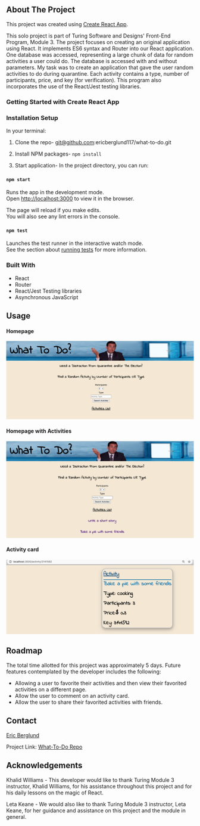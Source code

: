 ## About The Project

This project was created using [Create React App](https://github.com/facebook/create-react-app).

This solo project is part of Turing Software and Designs' Front-End Program, Module 3. The project focuses on creating an original application using React. It implements ES6 syntax and Router into our React application. One database was accessed, representing a large chunk of data for random activities a user could do. The database is accessed with and without parameters. My task was to create an application that gave the user random activities to do during quarantine. Each activity contains a type, number of participants, price, and key (for verification). This program also incorporates the use of the React/Jest testing libraries.

### Getting Started with Create React App

### Installation Setup
In your terminal:
1. Clone the repo- git@github.com:ericberglund117/what-to-do.git

2. Install NPM packages- `npm install`

3. Start application- In the project directory, you can run:

#### `npm start`

Runs the app in the development mode.\
Open [http://localhost:3000](http://localhost:3000) to view it in the browser.

The page will reload if you make edits.\
You will also see any lint errors in the console.

#### `npm test`

Launches the test runner in the interactive watch mode.\
See the section about [running tests](https://facebook.github.io/create-react-app/docs/running-tests) for more information.

### Built With

* React
* Router
* React/Jest Testing libraries
* Asynchronous JavaScript

## Usage

#### Homepage
![homepage-view](src/images/homepage.png)

#### Homepage with Activities
![Homepage Activities](src/images/homepage-activities.png)

#### Activity card
![activity-card](src/images/activity.png)


## Roadmap

The total time allotted for this project was approximately 5 days. Future features contemplated by the developer includes the following:

* Allowing a user to favorite their activities and then view their favorited activities on a different page.
* Allow the user to comment on an activity card.
* Allow the user to share their favorited activities with friends.


## Contact

 [Eric Berglund](https://github.com/ericberglund117)

Project Link: [What-To-Do Repo](https://github.com/ericberglund117/what-to-do)


## Acknowledgements

Khalid Williams - This developer would like to thank Turing Module 3 instructor, Khalid Williams, for his assistance throughout this project and for his daily lessons on the magic of React.

Leta Keane - We would also like to thank Turing Module 3 instructor, Leta Keane, for her guidance and assistance on this project and the module in general.
